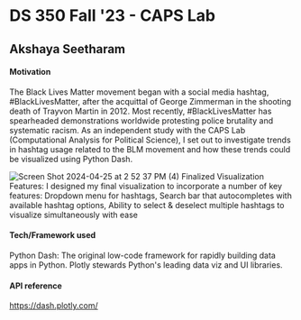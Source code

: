 # DS 350 Fall '23 - CAPS Lab
## Akshaya Seetharam  

#### Motivation
The Black Lives Matter movement began with a social media hashtag, #BlackLivesMatter, after the acquittal of George Zimmerman in the shooting death of Trayvon Martin in 2012. Most recently, #BlackLivesMatter has spearheaded demonstrations worldwide protesting police brutality and systematic racism. As an independent study with the CAPS Lab (Computational Analysis for Political Science), I set out to investigate trends in hashtag usage related to the BLM movement and how these trends could be visualized using Python Dash.

![Screen Shot 2024-04-25 at 2 52 37 PM](https://github.com/akshaya-seetharam/Visualizing-Trends-in-BLM-Twitter-Hashtags-Using-Dash-Python/assets/105981562/f4c53c7e-d9f1-4ac8-b70a-4f5cafcdd6b1)
(4) Finalized Visualization Features: I designed my final visualization to incorporate a number of key features: Dropdown menu for hashtags, Search bar that autocompletes with available hashtag options, Ability to select & deselect multiple hashtags to visualize simultaneously with ease

#### Tech/Framework used
Python Dash: The original low-code framework for rapidly building data apps in Python. Plotly stewards Python's leading data viz and UI libraries.

#### API reference
https://dash.plotly.com/
